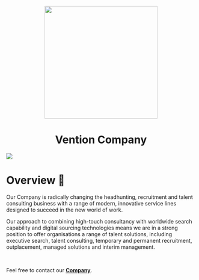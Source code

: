 <p align="center"><img width="300"  src="https://i.ibb.co/ctDgvcF/vention.png">
<h1 align= "center">Vention Company</h1>
</p>
<img src="https://ibb.co/M7ZKctf"></img>

<h1>Overview 🚀</h1>
<p>  Our Company is radically changing the headhunting, recruitment and talent consulting business with a range of modern, innovative service lines designed to succeed in the new world of work.

<p>Our approach to combining high-touch consultancy with worldwide search capability and digital sourcing technologies means we are in a strong position to offer organisations a range of talent solutions, including executive search, talent consulting, temporary and permanent recruitment, outplacement, managed solutions and interim management. </p>
<br>
<p>Feel free to contact our <a href="mailto:richardnixon8981@gmail.com" target="_blank"><strong>Company</strong></a>.</p>

